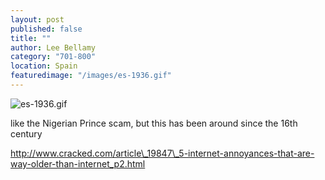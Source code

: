 ```yaml
---
layout: post
published: false
title: ""
author: Lee Bellamy
category: "701-800"
location: Spain
featuredimage: "/images/es-1936.gif"
---
```


![es-1936.gif]({{site.baseurl}}/images/es-1936.gif)

like the Nigerian Prince scam, but this has been around since the 16th century

http://www.cracked.com/article\_19847\_5-internet-annoyances-that-are-way-older-than-internet_p2.html